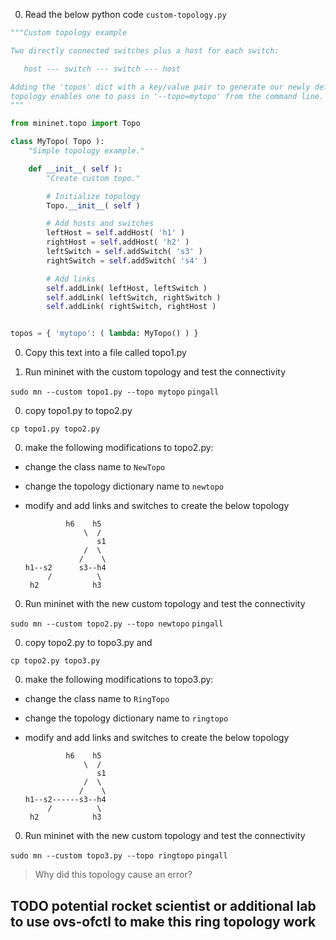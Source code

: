 

0. Read the below python code `custom-topology.py`

``` python
"""Custom topology example

Two directly connected switches plus a host for each switch:

   host --- switch --- switch --- host

Adding the 'topos' dict with a key/value pair to generate our newly defined
topology enables one to pass in '--topo=mytopo' from the command line.
"""

from mininet.topo import Topo

class MyTopo( Topo ):
    "Simple topology example."

    def __init__( self ):
        "Create custom topo."

        # Initialize topology
        Topo.__init__( self )

        # Add hosts and switches
        leftHost = self.addHost( 'h1' )
        rightHost = self.addHost( 'h2' )
        leftSwitch = self.addSwitch( 's3' )
        rightSwitch = self.addSwitch( 's4' )

        # Add links
        self.addLink( leftHost, leftSwitch )
        self.addLink( leftSwitch, rightSwitch )
        self.addLink( rightSwitch, rightHost )


topos = { 'mytopo': ( lambda: MyTopo() ) }
```

0. Copy this text into a file called topo1.py

0. Run mininet with the custom topology and test the connectivity

`sudo mn --custom topo1.py --topo mytopo`
`pingall`

0. copy topo1.py to topo2.py
 
  `cp topo1.py topo2.py`

0. make the following modifications to topo2.py:

  * change the class name to `NewTopo`
  * change the topology dictionary name to `newtopo`
  * modify and add links and switches to create the below topology

	```
			 h6    h5
				 \  /
					s1
				 /  \
				/    \
	h1--s2      s3--h4
		 /          \
	 h2            h3
	```


0. Run mininet with the new custom topology and test the connectivity

`sudo mn --custom topo2.py --topo newtopo`
`pingall`

0. copy topo2.py to topo3.py and 

  `cp topo2.py topo3.py`

0. make the following modifications to topo3.py:
  * change the class name to `RingTopo`
  * change the topology dictionary name to `ringtopo`
  * modify and add links and switches to create the below topology

	```
			 h6    h5
				 \  /
					s1
				 /  \
				/    \
	h1--s2------s3--h4
		 /          \
	 h2            h3
	```

0. Run mininet with the new custom topology and test the connectivity

`sudo mn --custom topo3.py --topo ringtopo`
`pingall`

> Why did this topology cause an error?

## TODO potential rocket scientist or additional lab to use ovs-ofctl to make this ring topology work

